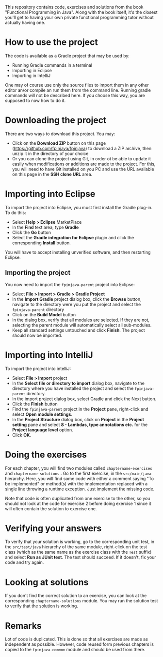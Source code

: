This repository contains code, exercises and solutions from the book "Functional Programming in Java". Along with the book itself, it's the
closest you'll get to having your own private functional programming tutor without actually having one.

# How to use the project

The code is available as a Gradle project that may be used  by:

- Running Gradle commands in a terminal
- Importing in Eclipse
- Importing in IntelliJ

One may of course use only the source files to import them in any other editor an/or compile an run them from the command line. Running gradle
commands will not be described here. If you choose this way, you are supposed to now how to do it.

# Downloading the project

There are two ways to download this project. You may:

- Click on the **Download ZIP** button on this page (https://github.com/fpinjava/fpinjava) to download a ZIP archive, then unzip it in the directory
of your choice
- Or you can clone the project using Git, in order ot be able to update it easily when modifications or additions are made to the project. For this,
you will need to have Git installed on you PC and use the URL available on this page in the **SSH clone URL** area.

# Importing into Eclipse

To import the project into Eclipse, you must first install the Gradle plug-in. To do this:

- Select **Help > Eclipse** MarketPlace
- In the **Find** text area, type **Gradle**
- Click the **Go** button
- Select the **Gradle integration for Eclipse** plugin and click the corresponding **Install** button.

You will have to accept installing unverified software, and then restarting Eclipse.

## Importing the project

You now need to import the `fpinjava-parent` project into Eclipse:

- Select **File > Import > Gradle > Gradle Project**
- In the **Import Gradle** project dialog box, click the **Browse** button, navigate to the directory were you put the project and select
the `fpinjava-parent` directory
- Click on the **Build Model** button
- In the dialog box, verify that all modules are selected. If they are not, selecting the parent module will automatically select all sub-modules.
- Keep all standard settings untouched and click **Finish**. The project should now be imported.

# Importing into IntelliJ

To import the project into intelliJ:

- Select **File > Import** project
- In the **Select file or directory to import** dialog box, navigate to the directory where you have installed the project and select
the `fpinjava-parent` directory.
- In the import project dialog box, select Gradle and click the Next button.
- Click the **Finish** button
- Find the `fpinjava-parent` project in the **Project** pane, right-click and select **Open module settings**.
- In the **Project Structure** dialog box, click on **Project** in the **Project setting** pane and select **8 - Lambdas, type annotations etc.**
for the **Project language level** option.
- Click **OK**.

# Doing the exercises

For each chapter, you will find two modules called `chaptername-exercises` and `chaptername-solutions` . Go to the first exercise, in
the `src/main/java` hierarchy. Here, you will find some code with either a comment saying "To be implemented" or method(s) with the
implementation replaced with a single line throwing a runtime exception. Just implement the missing code.

Note that code is often duplicated from one exercise to the other, so you should not look at the code for exercise 2 before doing exercise 1
since it will often contain the solution to exercise one.

# Verifying your answers

To verify that your solution is working, go to the corresponding unit test, in the `src/test/java` hierarchy of the same module, right-click
on the test class (which as the same name as the exercise class with the `Test` suffix) and select **Run as JUnit test**. The test should
succeed. If it doesn't, fix your code and try again.

# Looking at solutions

If you don't find the correct solution to an exercise, you can look at the corresponding `chaptername-solutions` module. You may run the solution
test to verify that the solution is working.

# Remarks

Lot of code is duplicated. This is done so that all exercises are made as independent as possible. However, code reused form previous chapters
is copied to the `fpinjava-common` module and should be used from there.



